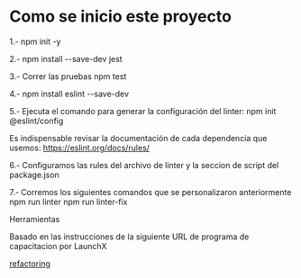 # Como se inicio este proyecto

1.- npm init -y

2.- npm install --save-dev jest

3.- Correr las pruebas npm test

4.- npm install eslint --save-dev

5.- Ejecuta el comando para generar la configuración del linter:
npm init @eslint/config

Es indispensable revisar la documentación de cada dependencia que usemos: https://eslint.org/docs/rules/

6.- Configuramos las rules del archivo de linter y la seccion de script del package.json

7.- Corremos los siguientes comandos que se personalizaron anteriormente
npm run linter
npm run linter-fix

Herramientas

Basado en las instrucciones de la siguiente URL de programa de capacitacion por LaunchX

[refactoring](https://github.com/LaunchX-InnovaccionVirtual/MissionNodeJS/blob/main/semanas/semana_4/1_refactoring_fizzbuzz_parte1.md)
